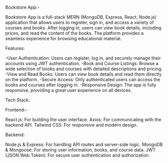Bookstore App:-

Bookstore App is a full-stack MERN (MongoDB, Express, React, Node.js) application that allows users to register, sign in, and access a variety of courses and books. After logging in, users can view book details, including prices, and read the content of the books. The platform provides a seamless experience for browsing educational material.

Features:

-User Authentication: Users can register, log in, and securely manage their accounts using JWT authentication.
-Book and Course Listings: Browse a wide selection of books and courses with detailed descriptions and pricing.
-View and Read Books: Users can view book details and read them directly on the platform.
-Secure Access: Only authenticated users can access the books and courses after logging in.
-Responsive Design: The app is fully responsive, providing a great user experience on all devices.


Tech Stack:


Frontend:-

React.js: For building the user interface.
Axios: For communicating with the backend API.
Tailwind CSS: For responsive and modern design.


Backend:

Node.js & Express: For handling API routes and server-side logic.
MongoDB & Mongoose: For storing user information, books, and course data.
JWT (JSON Web Token): For secure user authentication and authorization.

